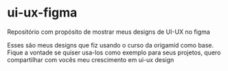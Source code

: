 # ui-ux-figma
Repositório com propósito de mostrar meus designs de UI-UX no figma

Esses são meus designs que fiz usando o curso da origamid como base. Fique a vontade se quiser usa-los como exemplo para seus projetos, quero compartilhar com vocês meu crescimento em ui-ux design